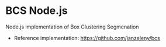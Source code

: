 # BCS Node.js
Node.js implementation of Box Clustering Segmenation

- Reference implementation: https://github.com/janzeleny/bcs

